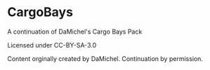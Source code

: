 # CargoBays
A continuation of DaMichel's Cargo Bays Pack

Licensed under CC-BY-SA-3.0

Content orginally created by DaMichel. Continuation by permission.
